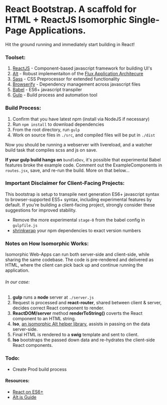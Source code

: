 # React Bootstrap. A scaffold for __HTML + ReactJS__ Isomorphic Single-Page Applications.

Hit the ground running and immediately start building in React!

### Toolset:
1. [ReactJS](https://facebook.github.io/react/) - Component-based javascript framework for building UI's
2. [Alt](http://alt.js.org/) - Robust implementaiton of the [Flux Application Architecure](https://facebook.github.io/flux/docs/overview.html)
3. [Sass](http://sass-lang.com/) - CSS Preprocessor for extended functionality
4. [Browserify](http://browserify.org/) - Dependency management across javascript files
5. [Babel](https://babeljs.io/) - ES6+ javascript transpiler
6. [Gulp](http://gulpjs.com/) - Build process and automation tool

### Build Process:
1. Confirm that you have latest npm (install via NodeJS if necessary)
2. Run `npm install` to download dependencies
3. From the root directory, run `gulp`
4. Work on source files in `./src`, and compiled files will be put in `./dist`

Now you should be running a webserver with livereload, and a watcher build task that compiles scss and js on save.

**If your gulp build hangs on** `bundleDev`, it's possible that experimental Babel features broke the example code. Comment out the ExampleComponents in `routes.jsx`, save, and re-run the build. More on that below...

### Important Disclaimer for Client-Facing Projects:
This bootstrap is setup to transpile next generation ES6+ javascript syntax to browser-supported ES5+ syntax, including experimental features by default. If you're building a client-facing project, strongly consider these suggestions for improved stability.

* Remove the more experimental `stage-0` from the babel config in `gulpfile.js`
* [shrinkwrap](https://docs.npmjs.com/cli/shrinkwrap) your npm dependencies to exact version numbers

### Notes on How Isomorphic Works:
Isomorphic Web-Apps can run both server-side and client-side, while sharing the same codebase. The code is pre-rendered and delivered as HTML, where the client can pick back up and continue running the application.
###### In our case:
1. **gulp** runs a **node** server at `./server.js`  
2. Request is processed and **react-router**, shared between client & server, decides correct React component to render.
3. **ReactDOM/server** method **renderToString()** coverts the React component to an HTML string.
4. **Iso**, [an isomorphic Alt helper library]((https://github.com/goatslacker/iso)), assists in passing on the data server-side.
5. Final HTML is rendered to a **swig** template and sent to client.
6. **Iso** bootstraps the passed down data and re-hydrates the client-side React components.

### Todo:
* Create Prod build process

#### Resources: 
* [React on ES6+](http://babeljs.io/blog/2015/06/07/react-on-es6-plus/)
* [Alt.js Guide](http://alt.js.org/guide/)